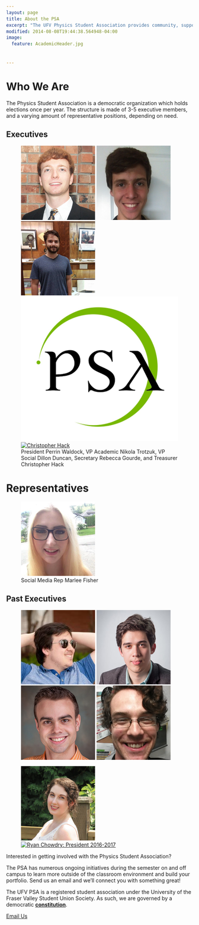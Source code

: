 ```yaml
---
layout: page
title: About the PSA
excerpt: "The UFV Physics Student Association provides community, support, and a voice for the physics and engineering students, and physics enthusiasts at the University of the Fraser Valley."
modified: 2014-08-08T19:44:38.564948-04:00
image:
  feature: AcademicHeader.jpg


---
```


# Who We Are

The Physics Student Association is a democratic organization which holds elections once per year. The structure is made of 3-5 executive members, and a varying amount of representative positions, depending on need.


## Executives
<figure class="fifth">
    <a href="mailto:president@ufvpsa.com"><img src="/images/Perrin200.jpg" alt="Perrin Waldock"/></a>
    <a href="mailto:vpacademic@ufvpsa.com"><img src="/images/NikHeadshot.jpg" alt="Nikola Trotzuk"/></a>
    <a href="mailto:vpsocial@ufvpsa.com"><img src="/images/Dillon200.jpg" alt="Dillon Duncan"/></a>
    <a href="mailto:secretary@ufvpsa.com"><img src="/images/psalogo-small.jpg" alt="Rebecca Gourde"/></a>
    <a href="mailto:treasurer@ufvpsa.com"><img src="/images/psalogo-small.jpg.jpg" alt="Christopher Hack"/></a>
<figcaption> President Perrin Waldock, VP Academic Nikola Trotzuk, VP Social Dillon Duncan, Secretary Rebecca Gourde, and Treasurer Christopher Hack </figcaption>
</figure>

# Representatives
<figure class="quarter">
    <a href="mailto:marlee.fisher@student.ufv.ca"><img src="/images/MarleeHeadshot.jpg" alt="Marlee Fisher"></a>
<figcaption> Social Media Rep Marlee Fisher</figcaption>
</figure>

 
## Past Executives
<figure class="quarter">
	<a href="http://jasonho.me/"><img src="/images/JasonThumb.jpg" alt="Jason Ho: President 2011-2013"></a>
	<a href="http://www.joshaho.com"><img src="/images/JoshaHoThumb.jpg" alt="Josha Ho: President 2015-2016"></a>
	<a href="https://www.sfu.ca/physics/people/profiles/etienned.html"><img src="/images/EtienneThumb.jpg" alt="Etienne Dreyer: Vice-President 2013-2015"></a>
	<a href="http://www.math.uvic.ca/~dcwatson/"><img src="/images/CharlieThumb.png" alt="Charlie Watson: President 2009-2011"></a>
</figure>
<figure class="quarter">
<a href="mailto:caroline.e.r.dearden@gmail.com"><img src="/images/CarolineResized.jpg" alt="Caroline Dearden: President 2013-2015"></a>
<a href="mailto:@ryan.chowdhry@student.ufv.ca"><img src="/images/RyanHeadshot" alt="Ryan Chowdry: President 2016-2017"></a>
</figure>


Interested in getting involved with the Physics Student Association?

The PSA has numerous ongoing initiatives during the semester on and off campus to learn more outside of the classroom environment and build your portfolio. Send us an email and we’ll connect you with something great!

The UFV PSA is a registered student association under the University of the Fraser Valley Student Union Society. As such, we are governed by a democratic [**constitution**]({{site.url}}/assets/pdfs/2016-04-08PSAConstitution.pdf).

<a markdown="0" href="mailto:president@ufvpsa.com" class="btn">Email Us</a>

